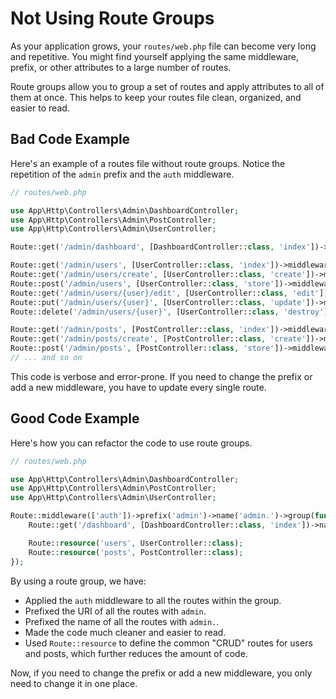 # Not Using Route Groups

As your application grows, your `routes/web.php` file can become very long and repetitive. You might find yourself applying the same middleware, prefix, or other attributes to a large number of routes.

Route groups allow you to group a set of routes and apply attributes to all of them at once. This helps to keep your routes file clean, organized, and easier to read.

## Bad Code Example

Here's an example of a routes file without route groups. Notice the repetition of the `admin` prefix and the `auth` middleware.

```php
// routes/web.php

use App\Http\Controllers\Admin\DashboardController;
use App\Http\Controllers\Admin\PostController;
use App\Http\Controllers\Admin\UserController;

Route::get('/admin/dashboard', [DashboardController::class, 'index'])->middleware('auth');

Route::get('/admin/users', [UserController::class, 'index'])->middleware('auth');
Route::get('/admin/users/create', [UserController::class, 'create'])->middleware('auth');
Route::post('/admin/users', [UserController::class, 'store'])->middleware('auth');
Route::get('/admin/users/{user}/edit', [UserController::class, 'edit'])->middleware('auth');
Route::put('/admin/users/{user}', [UserController::class, 'update'])->middleware('auth');
Route::delete('/admin/users/{user}', [UserController::class, 'destroy'])->middleware('auth');

Route::get('/admin/posts', [PostController::class, 'index'])->middleware('auth');
Route::get('/admin/posts/create', [PostController::class, 'create'])->middleware('auth');
Route::post('/admin/posts', [PostController::class, 'store'])->middleware('auth');
// ... and so on
```

This code is verbose and error-prone. If you need to change the prefix or add a new middleware, you have to update every single route.

## Good Code Example

Here's how you can refactor the code to use route groups.

```php
// routes/web.php

use App\Http\Controllers\Admin\DashboardController;
use App\Http\Controllers\Admin\PostController;
use App\Http\Controllers\Admin\UserController;

Route::middleware(['auth'])->prefix('admin')->name('admin.')->group(function () {
    Route::get('/dashboard', [DashboardController::class, 'index'])->name('dashboard');

    Route::resource('users', UserController::class);
    Route::resource('posts', PostController::class);
});
```

By using a route group, we have:
-   Applied the `auth` middleware to all the routes within the group.
-   Prefixed the URI of all the routes with `admin`.
-   Prefixed the name of all the routes with `admin.`.
-   Made the code much cleaner and easier to read.
-   Used `Route::resource` to define the common "CRUD" routes for users and posts, which further reduces the amount of code.

Now, if you need to change the prefix or add a new middleware, you only need to change it in one place.
